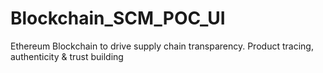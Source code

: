 # Blockchain_SCM_POC_UI
Ethereum Blockchain to drive supply chain transparency. Product tracing, authenticity &amp; trust building
